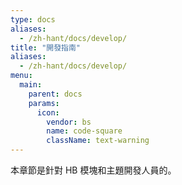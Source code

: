 ```yaml
---
type: docs
aliases:
  - /zh-hant/docs/develop/
title: "開發指南"
aliases:
  - /zh-hant/docs/develop/
menu:
  main:
    parent: docs
    params:
      icon:
        vendor: bs
        name: code-square
        className: text-warning
---
```


本章節是針對 HB 模塊和主題開發人員的。

<!--more-->
